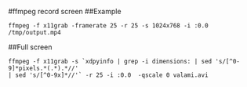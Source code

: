 #ffmpeg record screen
##Example
```
ffmpeg -f x11grab -framerate 25 -r 25 -s 1024x768 -i :0.0 /tmp/output.mp4
```
##Full screen
```
ffmpeg -f x11grab -s `xdpyinfo | grep -i dimensions: | sed 's/[^0-9]*pixels.*(.*).*//' 
| sed 's/[^0-9x]*//'` -r 25 -i :0.0  -qscale 0 valami.avi
```